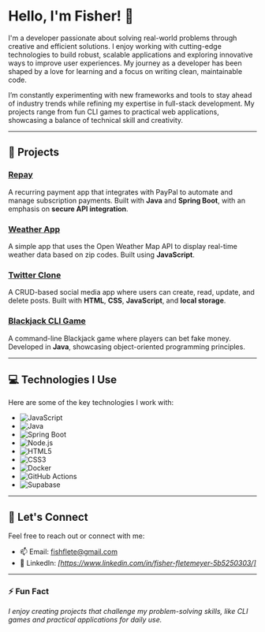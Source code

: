 # Hello, I'm Fisher! 👋

I'm a developer passionate about solving real-world problems through creative and efficient solutions. I enjoy working with cutting-edge technologies to build robust, scalable applications and exploring innovative ways to improve user experiences. My journey as a developer has been shaped by a love for learning and a focus on writing clean, maintainable code.

I’m constantly experimenting with new frameworks and tools to stay ahead of industry trends while refining my expertise in full-stack development. My projects range from fun CLI games to practical web applications, showcasing a balance of technical skill and creativity.

---

## 🔨 Projects

### [Repay](https://rep4y.com/)
A recurring payment app that integrates with PayPal to automate and manage subscription payments. Built with **Java** and **Spring Boot**, with an emphasis on **secure API integration**.

### [Weather App](https://fishflete.github.io/Weather-App/)
A simple app that uses the Open Weather Map API to display real-time weather data based on zip codes. Built using **JavaScript**.

### [Twitter Clone](https://github.com/bsbowen/TeamAgile2)
A CRUD-based social media app where users can create, read, update, and delete posts. Built with **HTML**, **CSS**, **JavaScript**, and **local storage**.

### [Blackjack CLI Game](https://github.com/FishFlete/blackjack)
A command-line Blackjack game where players can bet fake money. Developed in **Java**, showcasing object-oriented programming principles.

---

## 💻 Technologies I Use

Here are some of the key technologies I work with:

- ![JavaScript](https://img.shields.io/badge/-JavaScript-F7DF1E?style=flat&logo=javascript&logoColor=black)
- ![Java](https://img.shields.io/badge/-Java-007396?style=flat&logo=java&logoColor=white)
- ![Spring Boot](https://img.shields.io/badge/-Spring%20Boot-6DB33F?style=flat&logo=spring-boot&logoColor=white)
- ![Node.js](https://img.shields.io/badge/-Node.js-339933?style=flat&logo=node.js&logoColor=white)
- ![HTML5](https://img.shields.io/badge/-HTML5-E34F26?style=flat&logo=html5&logoColor=white)
- ![CSS3](https://img.shields.io/badge/-CSS3-1572B6?style=flat&logo=css3&logoColor=white)
- ![Docker](https://img.shields.io/badge/-Docker-2496ED?style=flat&logo=docker&logoColor=white)
- ![GitHub Actions](https://img.shields.io/badge/-GitHub%20Actions-2088FF?style=flat&logo=github-actions&logoColor=white)
- ![Supabase](https://img.shields.io/badge/-Supabase-3ECF8E?style=flat&logo=supabase&logoColor=white)

---

## 🌟 Let's Connect

Feel free to reach out or connect with me:

- 📫 Email: [fishflete@gmail.com](mailto:fishflete@gmail.com)
- 💼 LinkedIn: *[https://www.linkedin.com/in/fisher-fletemeyer-5b5250303/]*

---

### ⚡ Fun Fact

*I enjoy creating projects that challenge my problem-solving skills, like CLI games and practical applications for daily use.*
